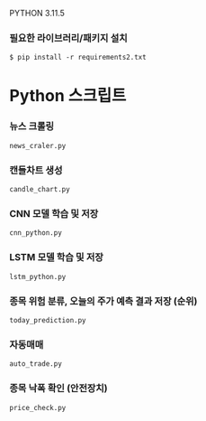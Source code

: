 PYTHON 3.11.5

### 필요한 라이브러리/패키지 설치
 
``` $ pip install -r requirements2.txt ```


# Python 스크립트

### 뉴스 크롤링

``` news_craler.py ```

### 캔들차트 생성

``` candle_chart.py ```

### CNN 모델 학습 및 저장

``` cnn_python.py ```

### LSTM 모델 학습 및 저장

``` lstm_python.py ```

### 종목 위험 분류, 오늘의 주가 예측 결과 저장 (순위) 

``` today_prediction.py ```

### 자동매매

``` auto_trade.py ```

### 종목 낙폭 확인 (안전장치)

``` price_check.py ```
